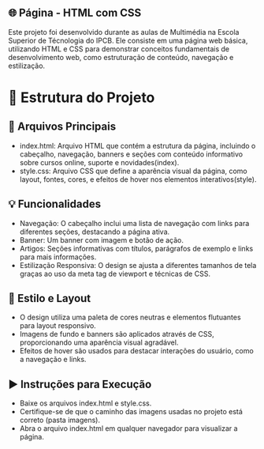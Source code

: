 ## 🌐 Página - HTML com CSS

Este projeto foi desenvolvido durante as aulas de Multimédia na Escola Superior de Técnologia do IPCB. Ele consiste em uma página web básica, utilizando HTML e CSS para demonstrar conceitos fundamentais de desenvolvimento web, como estruturação de conteúdo, navegação e estilização.

# 📌 Estrutura do Projeto

## 📁 Arquivos Principais
  - index.html: Arquivo HTML que contém a estrutura da página, incluindo o cabeçalho, navegação, banners e seções com conteúdo informativo sobre cursos online, suporte e novidades​(index).
  - style.css: Arquivo CSS que define a aparência visual da página, como layout, fontes, cores, e efeitos de hover nos elementos interativos​(style).

## 💡 Funcionalidades
  - Navegação: O cabeçalho inclui uma lista de navegação com links para diferentes seções, destacando a página ativa.
  - Banner: Um banner com imagem e botão de ação.
  - Artigos: Seções informativas com títulos, parágrafos de exemplo e links para mais informações.
  - Estilização Responsiva: O design se ajusta a diferentes tamanhos de tela graças ao uso da meta tag de viewport e técnicas de CSS.

## 📐 Estilo e Layout
  - O design utiliza uma paleta de cores neutras e elementos flutuantes para layout responsivo.
  - Imagens de fundo e banners são aplicados através de CSS, proporcionando uma aparência visual agradável.
  - Efeitos de hover são usados para destacar interações do usuário, como a navegação e links.

## ▶️ Instruções para Execução
  - Baixe os arquivos index.html e style.css.
  - Certifique-se de que o caminho das imagens usadas no projeto está correto (pasta imagens).
  - Abra o arquivo index.html em qualquer navegador para visualizar a página.
